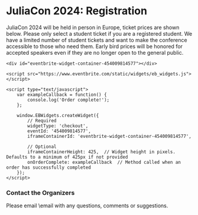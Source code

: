 # JuliaCon 2024: Registration

JuliaCon 2024 will be held in person in Europe, ticket prices are shown below.
Please only select a student ticket if you are a registered student.
We have a limited number of student tickets and want to make the conference accessible to those who need them.
Early bird prices will be honored for accepted speakers even if they are no longer open to the general public.

~~~
<div id="eventbrite-widget-container-454009814577"></div>

<script src="https://www.eventbrite.com/static/widgets/eb_widgets.js"></script>

<script type="text/javascript">
    var exampleCallback = function() {
        console.log('Order complete!');
    };

    window.EBWidgets.createWidget({
        // Required
        widgetType: 'checkout',
        eventId: '454009814577',
        iframeContainerId: 'eventbrite-widget-container-454009814577',

        // Optional
        iframeContainerHeight: 425,  // Widget height in pixels. Defaults to a minimum of 425px if not provided
        onOrderComplete: exampleCallback  // Method called when an order has successfully completed
    });
</script>
~~~

### Contact the Organizers

Please email \email with any questions, comments or suggestions.
